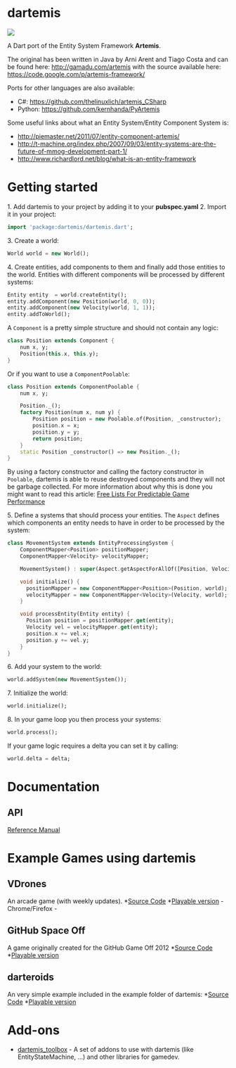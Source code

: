 dartemis
========

[![](https://drone.io/denniskaselow/dartemis/status.png)](https://drone.io/denniskaselow/dartemis/latest)

A Dart port of the Entity System Framework **Artemis**.

The original has been written in Java by Arni Arent and Tiago Costa and can be found here: http://gamadu.com/artemis with the source available here: https://code.google.com/p/artemis-framework/

Ports for other languages are also available:

* C#: https://github.com/thelinuxlich/artemis_CSharp
* Python: https://github.com/kernhanda/PyArtemis

Some useful links about what an Entity System/Entity Component System is:

* http://piemaster.net/2011/07/entity-component-artemis/
* http://t-machine.org/index.php/2007/09/03/entity-systems-are-the-future-of-mmog-development-part-1/
* http://www.richardlord.net/blog/what-is-an-entity-framework

Getting started
===============

1\. Add dartemis to your project by adding it to your **pubspec.yaml**
2\. Import it in your project:

```dart
import 'package:dartemis/dartemis.dart';
```
3\. Create a world:

```dart
World world = new World();
```
4\. Create entities, add components to them and finally add those entities to the world. Entities with different components will be processed by different systems:

```dart
Entity entity  = world.createEntity();
entity.addComponent(new Position(world, 0, 0));
entity.addComponent(new Velocity(world, 1, 1));
entity.addToWorld();
```
A `Component` is a pretty simple structure and should not contain any logic:

```dart
class Position extends Component {
    num x, y;
    Position(this.x, this.y);
}
```
Or if you want to use a `ComponentPoolable`:

```dart
class Position extends ComponentPoolable {
    num x, y;

    Position._();
    factory Position(num x, num y) {
        Position position = new Poolable.of(Position, _constructor);
        position.x = x;
        position.y = y;
        return position;
    }
    static Position _constructor() => new Position._();
}
```
By using a factory constructor and calling the factory constructor in `Poolable`, dartemis is able to reuse destroyed components and they will not be garbage collected. For more information about why this is done you might want to read this article: [Free Lists For Predictable Game Performance](http://dartgamedevs.org/blog/2012/11/02/Free-Lists-For-Predictable-Game-Performance/)

5\. Define a systems that should process your entities. The `Aspect` defines which components an entity needs to have in order to be processed by the system:

```dart
class MovementSystem extends EntityProcessingSystem {
    ComponentMapper<Position> positionMapper;
    ComponentMapper<Velocity> velocityMapper;

    MovementSystem() : super(Aspect.getAspectForAllOf([Position, Velocity]));

    void initialize() {
      positionMapper = new ComponentMapper<Position>(Position, world);
      velocityMapper = new ComponentMapper<Velocity>(Velocity, world);
    }

    void processEntity(Entity entity) {
      Position position = positionMapper.get(entity);
      Velocity vel = velocityMapper.get(entity);
      position.x += vel.x;
      position.y += vel.y;
    }
}
```
6\. Add your system to the world:

```dart
world.addSystem(new MovementSystem());
```
7\. Initialize the world:

```dart
world.initialize();
```
8\. In your game loop you then process your systems:

```dart
world.process();
```
If your game logic requires a delta you can set it by calling:
```dart
world.delta = delta;
```

Documentation
=============
API
---
[Reference Manual](http://denniskaselow.github.com/dartemis/docs/dartemis.html)

Example Games using dartemis
============================
VDrones
----------------
An arcade game (with weekly updates).
*[Source Code](https://github.com/davidB/vdrones)
*[Playable version](http://vdrones.appspot.com/) - Chrome/Firefox -

GitHub Space Off
----------------
A game originally created for the GitHub Game Off 2012
*[Source Code](https://github.com/denniskaselow/game-off-2012)
*[Playable version](http://denniskaselow.github.com/game-off-2012/)

darteroids
----------
An very simple example included in the example folder of dartemis:
*[Source Code](https://github.com/denniskaselow/dartemis/tree/master/example/web)
*[Playable version](http://denniskaselow.github.com/dartemis/example/darteroids/web/darteroids.html)

Add-ons
=======
* [dartemis_toolbox](https://github.com/davidB/dartemis_toolbox/) - A set of addons to use with dartemis (like EntityStateMachine, ...) and other libraries for gamedev.
